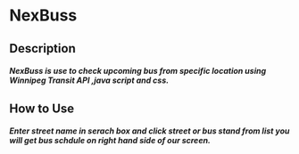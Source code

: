 <H1>NexBuss
<h2>Description</h2>
<h5>NexBuss is use to check upcoming bus from specific location using Winnipeg Transit API ,java script and css.
<h2>How to Use</h2>
<h5>Enter street name in serach box and click street or bus  stand from list you will get bus schdule on right hand side of our screen.
